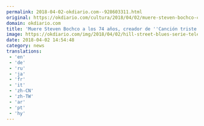 ```yaml
---
permalink: 2018-04-02-okdiario.com--928603311.html
original: https://okdiario.com/cultura/2018/04/02/muere-steven-bochco-cancion-triste-hill-street-2053726
domain: okdiario.com
title: 'Muere Steven Bochco a los 74 años, creador de ''Canción triste de Hill Street'''
image: https://okdiario.com/img/2018/04/02/hill-street-blues-serie-television.jpg
date: 2018-04-02 14:54:48
category: news
translations: 
 - 'en'
 - 'de'
 - 'ru'
 - 'ja'
 - 'fr'
 - 'it'
 - 'zh-CN'
 - 'zh-TW'
 - 'ar'
 - 'pt'
 - 'hy'
---
```


